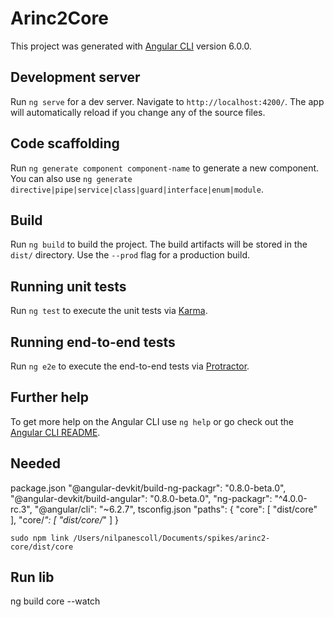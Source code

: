# Arinc2Core

This project was generated with [Angular CLI](https://github.com/angular/angular-cli) version 6.0.0.

## Development server

Run `ng serve` for a dev server. Navigate to `http://localhost:4200/`. The app will automatically reload if you change any of the source files.

## Code scaffolding

Run `ng generate component component-name` to generate a new component. You can also use `ng generate directive|pipe|service|class|guard|interface|enum|module`.

## Build

Run `ng build` to build the project. The build artifacts will be stored in the `dist/` directory. Use the `--prod` flag for a production build.

## Running unit tests

Run `ng test` to execute the unit tests via [Karma](https://karma-runner.github.io).

## Running end-to-end tests

Run `ng e2e` to execute the end-to-end tests via [Protractor](http://www.protractortest.org/).

## Further help

To get more help on the Angular CLI use `ng help` or go check out the [Angular CLI README](https://github.com/angular/angular-cli/blob/master/README.md).


## Needed
package.json
"@angular-devkit/build-ng-packagr": "0.8.0-beta.0",
"@angular-devkit/build-angular": "0.8.0-beta.0",
"ng-packagr": "^4.0.0-rc.3",
"@angular/cli": "~6.2.7",
tsconfig.json
    "paths": {
      "core": [
        "dist/core"
      ],
      "core/*": [
        "dist/core/*"
      ]
    }
    
    sudo npm link /Users/nilpanescoll/Documents/spikes/arinc2-core/dist/core
## Run lib
ng build core --watch
